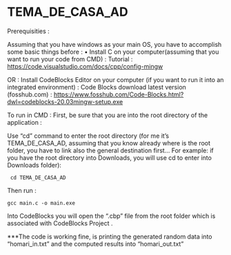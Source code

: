 # TEMA_DE_CASA_AD

Prerequisities : 

Assuming that you have windows as your main OS, you have to accomplish some basic things before :
•	Install C on your computer(assuming that you want to run your code from CMD) :
Tutorial : 
  https://code.visualstudio.com/docs/cpp/config-mingw

  
OR :
          Install  CodeBlocks Editor on your computer (if you want to run it into an integrated environment) : 
              Code Blocks download latest version (fosshub.com) : 
                 https://www.fosshub.com/Code-Blocks.html?dwl=codeblocks-20.03mingw-setup.exe
                 

To run in CMD : 
First, be sure that you are into the root directory of the application :

Use “cd” command to enter the root directory (for me it’s TEMA_DE_CASA_AD, assuming that you know already where is the root folder, you have to link also the general destination first… For example: if you have the root directory into Downloads, you will use cd to enter into Downloads folder):

     cd TEMA_DE_CASA_AD

Then run : 

    gcc main.c -o main.exe

Into CodeBlocks you will open the “.cbp” file from the root folder which is associated with CodeBlocks Project .

***The code is working fine, is printing the generated random data into “homari_in.txt” and the computed results into “homari_out.txt” 
